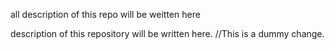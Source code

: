 
all description  of this repo will be weitten here

description of this repository will be written here.
//This is a dummy change.
